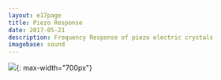 ```yaml
---
layout: e17page
title: Piezo Response
date: 2017-05-21
description: Frequency Response of piezo electric crystals
imagebase: sound
---
```



![](images/sound-freq-response.png){: max-width="700px"}

